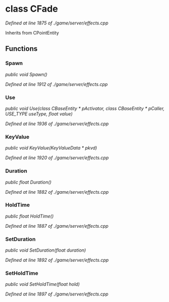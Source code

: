 # class CFade

*Defined at line 1875 of ./game/server/effects.cpp*

Inherits from CPointEntity



## Functions

### Spawn

*public void Spawn()*

*Defined at line 1912 of ./game/server/effects.cpp*

### Use

*public void Use(class CBaseEntity * pActivator, class CBaseEntity * pCaller, USE_TYPE useType, float value)*

*Defined at line 1936 of ./game/server/effects.cpp*

### KeyValue

*public void KeyValue(KeyValueData * pkvd)*

*Defined at line 1920 of ./game/server/effects.cpp*

### Duration

*public float Duration()*

*Defined at line 1882 of ./game/server/effects.cpp*

### HoldTime

*public float HoldTime()*

*Defined at line 1887 of ./game/server/effects.cpp*

### SetDuration

*public void SetDuration(float duration)*

*Defined at line 1892 of ./game/server/effects.cpp*

### SetHoldTime

*public void SetHoldTime(float hold)*

*Defined at line 1897 of ./game/server/effects.cpp*



